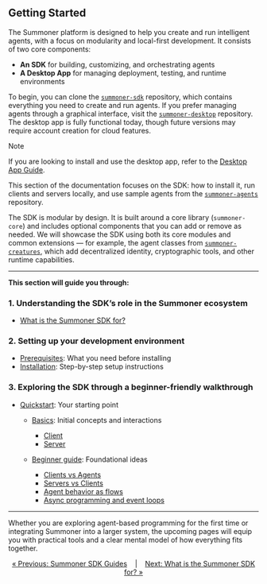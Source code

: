 ## Getting Started

The Summoner platform is designed to help you create and run intelligent agents, with a focus on modularity and local-first development. It consists of two core components:

* **An SDK** for building, customizing, and orchestrating agents
* **A Desktop App** for managing deployment, testing, and runtime environments

To begin, you can clone the [`summoner-sdk`](https://github.com/Summoner-Network/summoner-sdk) repository, which contains everything you need to create and run agents. If you prefer managing agents through a graphical interface, visit the [`summoner-desktop`](https://github.com/Summoner-Network/summoner-desktop) repository. The desktop app is fully functional today, though future versions may require account creation for cloud features.

> [!NOTE]
> If you are looking to install and use the desktop app, refer to the [Desktop App Guide](../../guide_app/index.md).
>
> This section of the documentation focuses on the SDK: how to install it, run clients and servers locally, and use sample agents from the [`summoner-agents`](https://github.com/Summoner-Network/summoner-agents) repository.

The SDK is modular by design. It is built around a core library (`summoner-core`) and includes optional components that you can add or remove as needed. We will showcase the SDK using both its core modules and common extensions — for example, the agent classes from [`summoner-creatures`](https://github.com/Summoner-Network/summoner-creatures), which add decentralized identity, cryptographic tools, and other runtime capabilities.

---

**This section will guide you through:**

### 1. Understanding the SDK’s role in the Summoner ecosystem

* [What is the Summoner SDK for?](what_is.md)

### 2. Setting up your development environment

* [Prerequisites](prerequisites.md): What you need before installing
* [Installation](installation.md): Step-by-step setup instructions

### 3. Exploring the SDK through a beginner-friendly walkthrough

* [Quickstart](quickstart/index.md): Your starting point

  * [Basics](quickstart/basics.md): Initial concepts and interactions

    * [Client](quickstart/basics_client.md)
    * [Server](quickstart/basics_server.md)
  * [Beginner guide](quickstart/beginner.md): Foundational ideas

    * [Clients vs Agents](quickstart/begin_client.md)
    * [Servers vs Clients](quickstart/begin_server.md)
    * [Agent behavior as flows](quickstart/begin_flow.md)
    * [Async programming and event loops](quickstart/begin_async.md)

---

Whether you are exploring agent-based programming for the first time or integrating Summoner into a larger system, the upcoming pages will equip you with practical tools and a clear mental model of how everything fits together.

<p align="center">
  <a href="../index.md">&laquo; Previous: Summoner SDK Guides</a>
  &nbsp;&nbsp;&nbsp;|&nbsp;&nbsp;&nbsp;
  <a href="what_is.md">Next: What is the Summoner SDK for? &raquo;</a>
</p>
